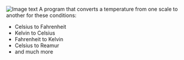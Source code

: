 ![Image text](https://townsquare.media/site/510/files/2018/07/thermometer-hot.jpg?w=1200&h=0&zc=1&s=0&a=t&q=89)
A program that converts a temperature from one scale to another for these conditions:
- Celsius to Fahrenheit
- Kelvin to Celsius
- Fahrenheit to Kelvin
- Celsius to Reamur
- and much more
